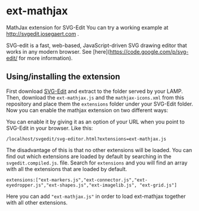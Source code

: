 ext-mathjax
===========

MathJax extension for SVG-Edit 
You can try a working example at http://svgedit.josegaert.com .

SVG-edit is a fast, web-based, JavaScript-driven SVG drawing editor that works in any modern browser. 
See [here](https://code.google.com/p/svg-edit/ for more information).

Using/installing the extension
---------------------------------
First download [SVG-Edit](http://code.google.com/p/svg-edit/downloads/list) and extract to the folder served by your LAMP.
Then, download the `ext-mathjax.js` and the `mathjax-icons.xml` from this repository and place them the `extensions` folder under your SVG-Edit folder.
Now you can enable the mathjax extension on two different ways:

You can enable it by giving it as an option of your URL when you point to SVG-Edit in your browser. Like this:

    /localhost/svgedit/svg-editor.html?extensions=ext-mathjax.js
    
The disadvantage of this is that no other extensions will be loaded. You can find out which extensions are loaded by default by searching in the `svgedit.compiled.js`. file. Search for `extensions` and you will find an array with all the extensions that are loaded by default.

    extensions:["ext-markers.js","ext-connector.js","ext-eyedropper.js","ext-shapes.js","ext-imagelib.js", "ext-grid.js"]
    
Here you can add `"ext-mathjax.js"` in order to load ext-mathjax together with all other extensions. 
